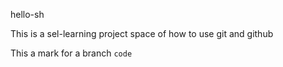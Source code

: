 hello-sh

This is a sel-learning project space of how to use git and github

This a mark for a branch
`code`
